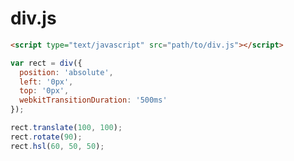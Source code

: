 div.js
======

```html
<script type="text/javascript" src="path/to/div.js"></script>
```

```javascript
var rect = div({
  position: 'absolute',
  left: '0px',
  top: '0px',
  webkitTransitionDuration: '500ms'
});

rect.translate(100, 100);
rect.rotate(90);
rect.hsl(60, 50, 50);
```
